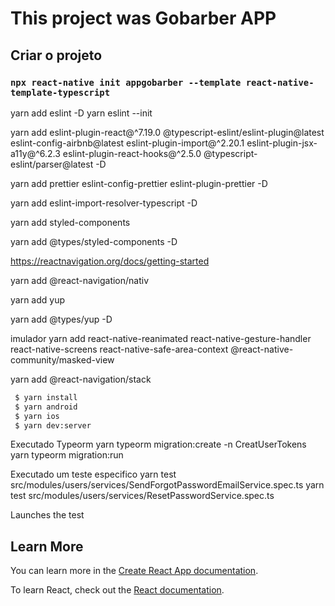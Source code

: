 <h1>This project was Gobarber APP</h1>

##  Criar o projeto
### `npx react-native init appgobarber --template react-native-template-typescript`

yarn add eslint -D
yarn eslint --init

yarn add eslint-plugin-react@^7.19.0 @typescript-eslint/eslint-plugin@latest eslint-config-airbnb@latest eslint-plugin-import@^2.20.1 eslint-plugin-jsx-a11y@^6.2.3 eslint-plugin-react-hooks@^2.5.0 @typescript-eslint/parser@latest -D

yarn add prettier eslint-config-prettier eslint-plugin-prettier -D

yarn add eslint-import-resolver-typescript -D

yarn add styled-components

yarn add @types/styled-components -D

https://reactnavigation.org/docs/getting-started

yarn add  @react-navigation/nativ

yarn add yup

yarn add @types/yup -D


imulador
yarn add react-native-reanimated react-native-gesture-handler react-native-screens react-native-safe-area-context @react-native-community/masked-view

yarn add @react-navigation/stack

```bash
 $ yarn install
 $ yarn android
 $ yarn ios
 $ yarn dev:server
```

Executado Typeorm
yarn typeorm migration:create -n CreatUserTokens
yarn typeorm migration:run

Executado um teste especifico
yarn test src/modules/users/services/SendForgotPasswordEmailService.spec.ts
yarn test src/modules/users/services/ResetPasswordService.spec.ts


Launches the test
## Learn More

You can learn more in the [Create React App documentation](https://facebook.github.io/create-react-app/docs/getting-started).

To learn React, check out the [React documentation](https://reactjs.org/).
